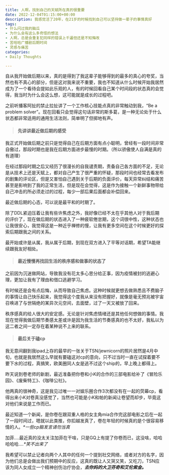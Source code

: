 ```yaml
---
title: 人啊，找到自己的天赋所在真的很重要
date: 2022-12-04T01:15:00+00:00
description: 我感觉活了20年，在21岁的时候找到自己可以坚持做一辈子的事情真好
tags:
- 什么闪过我的脑瓜
- 为什么会有这么多奇怪的想法
- 人啊，总是会重复犯同样的错误上千遍但还是不知悔改
- 苦哈哈广播剧后期时间
- 灵感与痛苦
categories:
- Daily Thoughts

---
```

自从我开始做后期以来，真的是得到了我这辈子能够得到的最多的真心的夸奖，当然也有不真心的部分，但是这对我来说不重要，我也不知道从什么时候开始我居然成为了一个看待会提如此乐观的人，有的时候回看自己某个时间段的状态真的会觉得，我当时为什么会这么想，这可能就是成长的过程吧。

之前听播客阿扯的禁止拉扯讲了一个工作核心技能点真的非常触动到我，“Be a problem solver”。现在回看只会觉得这句话非常的斯多葛，是一种无论处于什么状态都非常适用的通用生活法则，简单明了但掷地有声。

> #### 先讲讲最近做后期的感受

我正式开始做后期之前只是觉得自己在后期方面有点小聪明，曾经有一段时间非常自傲过，那段时期也是我在后期方面进步最慢的时期。（所以骄傲使人自满是真的有道理）

在经过那段时期之后又经历了很漫长的自我谴责期，责备自己各方面的不足，无论是从技术上还是天赋上，都对自己产生了很严重的怀疑，那段时间也经常去看发布的剧集的评论区，但是又害怕自己遇到关于后期的负面评价，每天异常纠结和痛苦甚至是影响到了我的正常生活，但是现在会觉得，这是作为接触一个新鲜事物带给自己冲击的所必须走过的过程，每少一部后果后面都会补偿回来。

最近做后期的心态，可以说是最平和的时期了。

除了DDL紧迫压着让我有些许焦虑之外，我好像已经不太在乎其他人对于我后期的评价了，现在做后期的状态进入了一种疲软倦怠期，这个词很中性，这种状态也让我很安心，我觉得这是一种近乎禅修的慢，让我有更多空间在这个时候更好的探索后期跟我之间的关系。

最开始或许是从属，我从属于后期，到现在双方进入了平等对话期，希望TA能继续跟我友好相处。

> #### 最近慢慢再找回生活的秩序感和做事的状态了

之前因为沉迷做网站，导致我没有花太多心思分给正事，因为疫情被封的逃避心理，更加让我有了理由和借口逃避学习。

有时候还是会有点后悔，从而导致自己焦虑。这种时候就更想去做熟悉且不费脑子的事情让自己快乐起来，我觉得这个度我从来没有把握好，就像是毫无预兆被宇宙召唤进了与世隔绝的某异次元空间，去面壁，过了一天又被放了回来。

秩序感真的给人很大的安定感。无论是针对焦虑情绪还是其他任何想做的事情。我现在觉得我做后期节奏感太差或许是因为我生活的节奏感真的也不太好，我私以为这二者之间一定存在着某种说不上来的联系。

> #### 最后关于磕cp

我无意间翻到我ipad上存的最早的一张关于TSN/jewnicorn的照片居然是4月中旬，也就是我居然这么早就有要磕这对cp的意向，只不过当时一直在试探着要不要下水的过程，真搞笑，欧美圈同人女是逃不过这个ship的，早上晚上都得上。

昨天说到卷老师的新剧，最近准备把你卷和小K的合作的三部电影给补了《冒险乐园》、《废柴特工》、《咖啡公社》。

他两真的很神奇，这是我见过唯一一对娱乐圈合作3次都没有在一起的荧幕cp，看得出来小K对卷真没感觉了，当然也可能是小K和帕的新闻让卷望而却步，毕竟这对他们来说是工作而已。

最近知道一个新闻，是你卷在跟双重人格的女主角mia合作完这部电影之后在一起了一段时间过，嗯就以此类推，你扣越发真了，卷在年轻的时候真的是个很容易移情的人。_*一些cp脑发言请勿当真_

加菲....最近真的没太关注加菲在干啥，只是GQ上有提了你卷而已，这没啥，哈哈哈哈哈...._*笑不出来了_

我希望可以禁止记者向两个人其中的任何一个提到社交网络，或者对方的名字，因为他们总是会做出我们预期中的反应，这真的既让人又哭又笑，又吃刀，TSN应该为同人女成立一个精神创伤治疗协会，**_去你妈的大卫芬奇和艾伦索金。_**